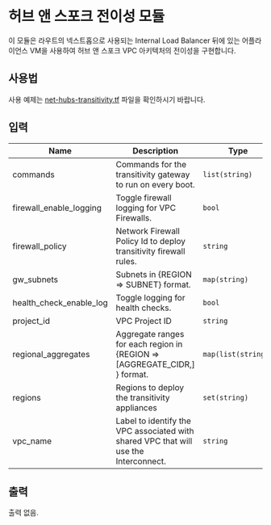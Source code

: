 # 허브 앤 스포크 전이성 모듈

이 모듈은 라우트의 넥스트홉으로 사용되는 Internal Load Balancer 뒤에 있는 어플라이언스 VM을 사용하여 허브 앤 스포크 VPC 아키텍처의 전이성을 구현합니다.

## 사용법

사용 예제는 [net-hubs-transitivity.tf](../../envs/shared/net-hubs-transitivity.tf) 파일을 확인하시기 바랍니다.

<!-- BEGINNING OF PRE-COMMIT-TERRAFORM DOCS HOOK -->
## 입력

| Name | Description | Type | Default | Required |
|------|-------------|------|---------|:--------:|
| commands | Commands for the transitivity gateway to run on every boot. | `list(string)` | `[]` | no |
| firewall\_enable\_logging | Toggle firewall logging for VPC Firewalls. | `bool` | `true` | no |
| firewall\_policy | Network Firewall Policy Id to deploy transitivity firewall rules. | `string` | n/a | yes |
| gw\_subnets | Subnets in {REGION => SUBNET} format. | `map(string)` | n/a | yes |
| health\_check\_enable\_log | Toggle logging for health checks. | `bool` | `false` | no |
| project\_id | VPC Project ID | `string` | n/a | yes |
| regional\_aggregates | Aggregate ranges for each region in {REGION => [AGGREGATE\_CIDR,] } format. | `map(list(string))` | n/a | yes |
| regions | Regions to deploy the transitivity appliances | `set(string)` | `null` | no |
| vpc\_name | Label to identify the VPC associated with shared VPC that will use the Interconnect. | `string` | n/a | yes |

## 출력

출력 없음.

<!-- END OF PRE-COMMIT-TERRAFORM DOCS HOOK -->
